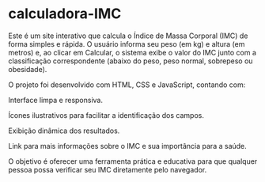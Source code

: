 ﻿# calculadora-IMC

Este é um site interativo que calcula o Índice de Massa Corporal (IMC) de forma simples e rápida.
O usuário informa seu peso (em kg) e altura (em metros) e, ao clicar em Calcular, o sistema exibe o valor do IMC junto com a classificação correspondente (abaixo do peso, peso normal, sobrepeso ou obesidade).

O projeto foi desenvolvido com HTML, CSS e JavaScript, contando com:

Interface limpa e responsiva.

Ícones ilustrativos para facilitar a identificação dos campos.

Exibição dinâmica dos resultados.

Link para mais informações sobre o IMC e sua importância para a saúde.

O objetivo é oferecer uma ferramenta prática e educativa para que qualquer pessoa possa verificar seu IMC diretamente pelo navegador.
